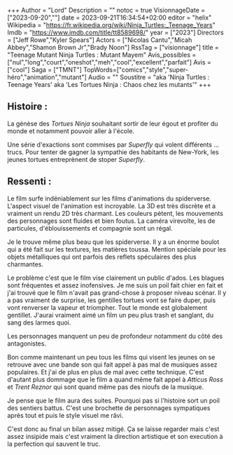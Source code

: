 +++
Author = "Lord"
Description = ""
notoc = true
VisionnageDate = ["2023-09-20",""]
date = 2023-09-21T16:34:54+02:00
editor = "helix"
Wikipedia = "https://fr.wikipedia.org/wiki/Ninja_Turtles:_Teenage_Years"
Imdb = "https://www.imdb.com/title/tt8589698/"
year = ["2023"]
Directors = ["Jeff Rowe","Kyler Spears"]
Actors = ["Nicolas Cantu","Micah Abbey","Shamon Brown Jr","Brady Noon"]
RssTag = ["visionnage"]
title = "Teenage Mutant Ninja Turtles : Mutant Mayem"
Avis_possibles = ["nul","long","court","oneshot","meh","cool","excellent","parfait"]
Avis = ["cool"] 
Saga = ["TMNT"]
TopWords=["comics","style","super-héro","animation","mutant"]
Audio = ""
Soustitre = "aka 'Ninja Turtles : Teenage Years' aka 'Les Tortues Ninja : Chaos chez les mutants'"
+++
## Histoire : 
La génèse des *Tortues Ninja* souhaitant sortir de leur égout et profiter du monde et notamment pouvoir aller à l'école.

Une série d'exactions sont commises par *Superfly* qui volent différents … trucs.
Pour tenter de gagner la sympathie des habitants de New-York, les jeunes tortues entreprènent de stoper *Superfly*.

## Ressenti :
Le film surfe indéniablement sur les films d'animations du spiderverse.
L'aspect visuel de l'animation est incroyable.
La 3D est très discrète et a vraiment un rendu 2D très charmant.
Les couleurs pètent, les mouvements des personnages sont fluides et bien foutus.
La caméra virevolte, les de particules, d'éblouissements et compagnie sont un régal.

Je le trouve même plus beau que les spiderverse.
Il y a un énorme boulot qui a été fait sur les textures, les matières toussa.
Mention spéciale pour les objets métalliques qui ont parfois des reflets spéculaires des plus charmantes.

Le problème c'est que le film vise clairement un public d'ados.
Les blagues sont fréquentes et assez inofensives.
Je me suis un poil fait chier en fait et j'ai trouvé que le film n'avait pas grand-chose à proposer niveau scénar.
Il y a pas vraiment de surprise, les gentilles tortues vont se faire duper, puis vont renverser la vapeur et triompher.
Tout le monde est globalement gentillet.
J'aurai vraiment aimé un film un peu plus trash et sanglant, du sang des larmes quoi.

Les personnages manquent un peu de profondeur notamment du côté des antagonistes.

Bon comme maintenant un peu tous les films qui visent les jeunes on se retrouve avec une bande son qui fait appel à pas mal de musiques assez populaires.
Et j'ai de plus en plus de mal avec cette technique.
C'est d'autant plus dommage que le film a quand même fait appel à *Atticus Ross* et *Trent Reznor* qui sont quand même pas des nioufs de la musique.

Je pense que le film aura des suites.
Pourquoi pas si l'histoire sort un poil des sentiers battus.
C'est une brochette de personnages sympatiques après tout et puis le style visuel me râvi.

C'est donc au final un bilan assez mitigé.
Ça se laisse regarder mais c'est assez insipide mais c'est vraiment la direction artistique et son execution à la perfection qui sauvent le truc.

